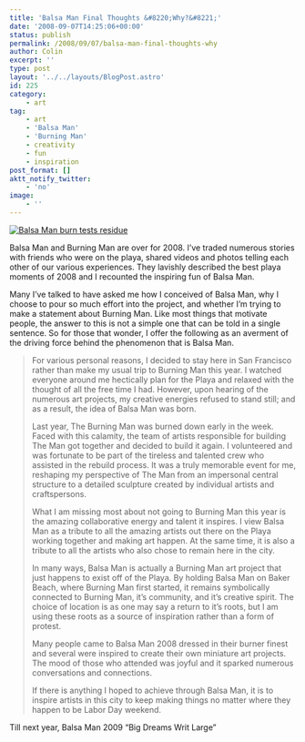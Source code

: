 ```yaml
---
title: 'Balsa Man Final Thoughts &#8220;Why?&#8221;'
date: '2008-09-07T14:25:06+00:00'
status: publish
permalink: /2008/09/07/balsa-man-final-thoughts-why
author: Colin
excerpt: ''
type: post
layout: '../../layouts/BlogPost.astro'
id: 225
category:
    - art
tag:
    - art
    - 'Balsa Man'
    - 'Burning Man'
    - creativity
    - fun
    - inspiration
post_format: []
aktt_notify_twitter:
    - 'no'
image:
    - ''
---
```

[![Balsa Man burn tests residue](https://farm4.static.flickr.com/3032/2836739161_44277ca5b6.jpg)](https://www.flickr.com/photos/headlouse/2836739161/ "Balsa Man burn tests residue by catcubed, on Flickr")

Balsa Man and Burning Man are over for 2008. I’ve traded numerous stories with friends who were on the playa, shared videos and photos telling each other of our various experiences. They lavishly described the best playa moments of 2008 and I recounted the inspiring fun of Balsa Man.

Many I’ve talked to have asked me how I conceived of Balsa Man, why I choose to pour so much effort into the project, and whether I’m trying to make a statement about Burning Man. Like most things that motivate people, the answer to this is not a simple one that can be told in a single sentence. So for those that wonder, I offer the following as an averment of the driving force behind the phenomenon that is Balsa Man.

> For various personal reasons, I decided to stay here in San Francisco rather than make my usual trip to Burning Man this year. I watched everyone around me hectically plan for the Playa and relaxed with the thought of all the free time I had. However, upon hearing of the numerous art projects, my creative energies refused to stand still; and as a result, the idea of Balsa Man was born.
> 
> Last year, The Burning Man was burned down early in the week. Faced with this calamity, the team of artists responsible for building The Man got together and decided to build it again. I volunteered and was fortunate to be part of the tireless and talented crew who assisted in the rebuild process. It was a truly memorable event for me, reshaping my perspective of The Man from an impersonal central structure to a detailed sculpture created by individual artists and craftspersons.
> 
> What I am missing most about not going to Burning Man this year is the amazing collaborative energy and talent it inspires. I view Balsa Man as a tribute to all the amazing artists out there on the Playa working together and making art happen. At the same time, it is also a tribute to all the artists who also chose to remain here in the city.
> 
> In many ways, Balsa Man is actually a Burning Man art project that just happens to exist off of the Playa. By holding Balsa Man on Baker Beach, where Burning Man first started, it remains symbolically connected to Burning Man, it’s community, and it’s creative spirit. The choice of location is as one may say a return to it’s roots, but I am using these roots as a source of inspiration rather than a form of protest.
> 
> Many people came to Balsa Man 2008 dressed in their burner finest and several were inspired to create their own miniature art projects. The mood of those who attended was joyful and it sparked numerous conversations and connections.
> 
> If there is anything I hoped to achieve through Balsa Man, it is to inspire artists in this city to keep making things no matter where they happen to be Labor Day weekend.

Till next year, Balsa Man 2009 “Big Dreams Writ Large”